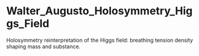 # Walter_Augusto_Holosymmetry_Higgs_Field
Holosymmetry reinterpretation of the Higgs field: breathing tension density shaping mass and substance.

